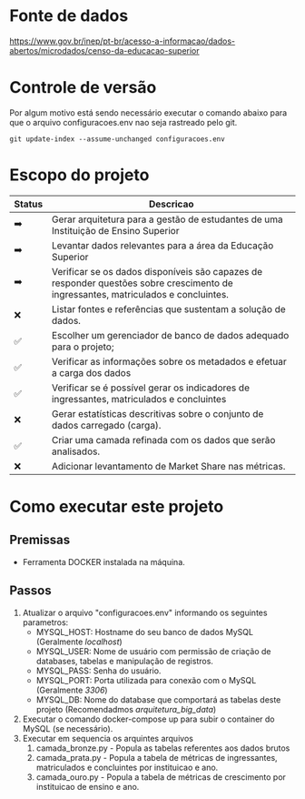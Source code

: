 # Fonte de dados
https://www.gov.br/inep/pt-br/acesso-a-informacao/dados-abertos/microdados/censo-da-educacao-superior

# Controle de versão
Por algum motivo está sendo necessário executar o comando abaixo para que o arquivo configuracoes.env nao seja rastreado pelo git.
```
git update-index --assume-unchanged configuracoes.env 
```


# Escopo do projeto

| Status | Descricao                                                                                                                          |
|--------|------------------------------------------------------------------------------------------------------------------------------------|
| ➡️     | Gerar arquitetura para a gestão de estudantes de uma Instituição de Ensino Superior                                                |
| ➡️     | Levantar dados relevantes para a área da Educação Superior                                                                         |
| ➡️     | Verificar se os dados disponíveis são capazes de responder questões sobre crescimento de ingressantes, matriculados e concluintes. |
| ❌     | Listar fontes e referências que sustentam a solução de dados.                                                                      |
| ✅     | Escolher um gerenciador de banco de dados adequado para o projeto;                                                                 |                                                                 
|✅| Verificar as informações sobre os metadados e efetuar a carga dos dados                                                            |
|✅| Verificar se é possível gerar os indicadores de ingressantes, matriculados e concluintes                                           |
|❌| Gerar estatísticas descritivas sobre o conjunto de dados carregado (carga).                                                        |
|✅| Criar uma camada refinada com os dados que serão analisados.|
|❌| Adicionar levantamento de Market Share nas métricas.|

# Como executar este projeto

## Premissas

- Ferramenta DOCKER instalada na máquina.
 
## Passos

1. Atualizar o arquivo "configuracoes.env" informando os seguintes parametros:
    - MYSQL_HOST: Hostname do seu banco de dados MySQL (Geralmente *localhost*)
    - MYSQL_USER: Nome de usuário com permissão de criação de databases, tabelas e manipulação de registros.
    - MYSQL_PASS: Senha do usuário.
    - MYSQL_PORT: Porta utilizada para conexão com o MySQL (Geralmente *3306*)
    - MYSQL_DB: Nome do database que comportará as tabelas deste projeto (Recomendadmos *arquitetura_big_data*)
2. Executar o comando docker-compose up para subir o container do MySQL (se necessário).
3. Executar em sequencia os arquintes arquivos
   1. camada_bronze.py - Popula as tabelas referentes aos dados brutos
   2. camada_prata.py - Popula a tabela de métricas de ingressantes, matriculados e concluintes por instituicao e ano.
   3. camada_ouro.py - Popula a tabela de métricas de crescimento por instituicao de ensino e ano.